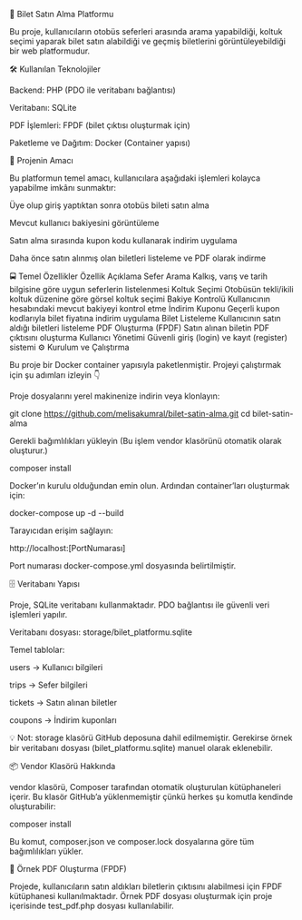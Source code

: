 🚌 Bilet Satın Alma Platformu

Bu proje, kullanıcıların otobüs seferleri arasında arama yapabildiği, koltuk seçimi yaparak bilet satın alabildiği ve geçmiş biletlerini görüntüleyebildiği bir web platformudur.

🛠️ Kullanılan Teknolojiler

Backend: PHP (PDO ile veritabanı bağlantısı)

Veritabanı: SQLite

PDF İşlemleri: FPDF (bilet çıktısı oluşturmak için)

Paketleme ve Dağıtım: Docker (Container yapısı)

🎯 Projenin Amacı

Bu platformun temel amacı, kullanıcılara aşağıdaki işlemleri kolayca yapabilme imkânı sunmaktır:

Üye olup giriş yaptıktan sonra otobüs bileti satın alma

Mevcut kullanıcı bakiyesini görüntüleme

Satın alma sırasında kupon kodu kullanarak indirim uygulama

Daha önce satın alınmış olan biletleri listeleme ve PDF olarak indirme

🚍 Temel Özellikler
Özellik	Açıklama
Sefer Arama	Kalkış, varış ve tarih bilgisine göre uygun seferlerin listelenmesi
Koltuk Seçimi	Otobüsün tekli/ikili koltuk düzenine göre görsel koltuk seçimi
Bakiye Kontrolü	Kullanıcının hesabındaki mevcut bakiyeyi kontrol etme
İndirim Kuponu	Geçerli kupon kodlarıyla bilet fiyatına indirim uygulama
Bilet Listeleme	Kullanıcının satın aldığı biletleri listeleme
PDF Oluşturma (FPDF)	Satın alınan biletin PDF çıktısını oluşturma
Kullanıcı Yönetimi	Güvenli giriş (login) ve kayıt (register) sistemi
⚙️ Kurulum ve Çalıştırma

Bu proje bir Docker container yapısıyla paketlenmiştir.
Projeyi çalıştırmak için şu adımları izleyin 👇

Proje dosyalarını yerel makinenize indirin veya klonlayın:

git clone https://github.com/melisakumral/bilet-satin-alma.git
cd bilet-satin-alma


Gerekli bağımlılıkları yükleyin
(Bu işlem vendor klasörünü otomatik olarak oluşturur.)

composer install


Docker’ın kurulu olduğundan emin olun.
Ardından container’ları oluşturmak için:

docker-compose up -d --build


Tarayıcıdan erişim sağlayın:

http://localhost:[PortNumarası]


Port numarası docker-compose.yml dosyasında belirtilmiştir.

🗄️ Veritabanı Yapısı

Proje, SQLite veritabanı kullanmaktadır.
PDO bağlantısı ile güvenli veri işlemleri yapılır.

Veritabanı dosyası: storage/bilet_platformu.sqlite

Temel tablolar:

users → Kullanıcı bilgileri

trips → Sefer bilgileri

tickets → Satın alınan biletler

coupons → İndirim kuponları

💡 Not: storage klasörü GitHub deposuna dahil edilmemiştir.
Gerekirse örnek bir veritabanı dosyası (bilet_platformu.sqlite) manuel olarak eklenebilir.

📦 Vendor Klasörü Hakkında

vendor klasörü, Composer tarafından otomatik oluşturulan kütüphaneleri içerir.
Bu klasör GitHub’a yüklenmemiştir çünkü herkes şu komutla kendinde oluşturabilir:

composer install


Bu komut, composer.json ve composer.lock dosyalarına göre tüm bağımlılıkları yükler.

🧾 Örnek PDF Oluşturma (FPDF)

Projede, kullanıcıların satın aldıkları biletlerin çıktısını alabilmesi için FPDF kütüphanesi kullanılmaktadır.
Örnek PDF dosyası oluşturmak için proje içerisinde test_pdf.php dosyası kullanılabilir.
